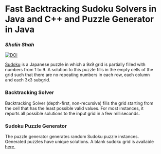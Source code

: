 <H1>Fast Backtracking Sudoku Solvers in Java and C++ and Puzzle Generator in Java</H1>
<i><h3>Shalin Shah</h3></i>

<a href="https://zenodo.org/badge/latestdoi/134314614"><img src="https://zenodo.org/badge/134314614.svg" alt="DOI"></a>

<P><A href="http://en.wikipedia.org/wiki/Sudoku">Sudoku</A> is a Japanese puzzle 
in which a 9x9 grid is partially filled with numbers from 1 to 9. A solution to 
this puzzle fills in the empty cells of the grid such that there are no 
repeating numbers in each row, each column and each 3x3 subgrid.</P>

<H3>Backtracking Solver</H3>
<P>Backtracking Solver (depth-first, non-recursive) fills the grid starting from the cell that has the least possible valid values. For most instances, it reports all possible solutions to the input grid in a few milliseconds. 
<h3>Sudoku Puzzle Generator</h3>
<P>The puzzle generator generates random Sudoku puzzle instances. Generated puzzles have unique solutions. A blank sudoku grid is available <a href="http://www.saidwhat.co.uk/sudokus/sudokugrid.pdf">here.</a>
